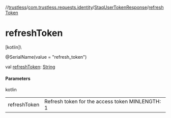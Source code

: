 //[trustless](../../../index.md)/[com.trustless.requests.identity](../index.md)/[StaqUserTokenResponse](index.md)/[refreshToken](refresh-token.md)

# refreshToken

[kotlin]\

@SerialName(value = &quot;refresh_token&quot;)

val [refreshToken](refresh-token.md): [String](https://kotlinlang.org/api/latest/jvm/stdlib/kotlin/-string/index.html)

#### Parameters

kotlin

| | |
|---|---|
| refreshToken | Refresh token for the access token MINLENGTH: 1 |
